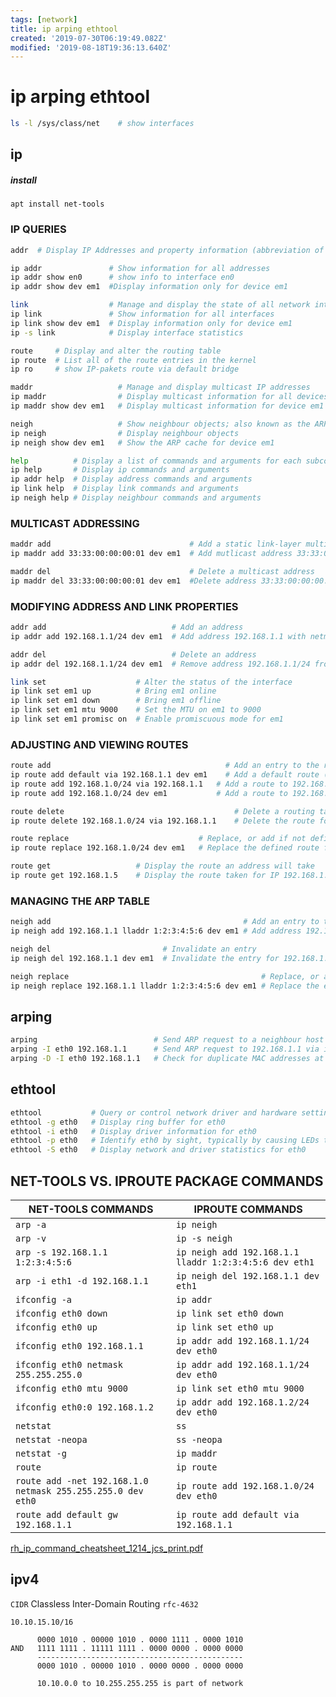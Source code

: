 ```yaml
---
tags: [network]
title: ip arping ethtool
created: '2019-07-30T06:19:49.082Z'
modified: '2019-08-18T19:36:13.640Z'
---
```


# ip arping ethtool

```sh
ls -l /sys/class/net    # show interfaces
```

## ip

##### install
`apt install net-tools`

### IP QUERIES
```sh
addr  # Display IP Addresses and property information (abbreviation of address)

ip addr               # Show information for all addresses
ip addr show en0      # show info to interface en0
ip addr show dev em1  #Display information only for device em1

link                  # Manage and display the state of all network interfaces
ip link               # Show information for all interfaces
ip link show dev em1  # Display information only for device em1
ip -s link            # Display interface statistics

route     # Display and alter the routing table
ip route  # List all of the route entries in the kernel
ip ro     # show IP-pakets route via default bridge

maddr                   # Manage and display multicast IP addresses
ip maddr                # Display multicast information for all devices
ip maddr show dev em1   # Display multicast information for device em1

neigh                   # Show neighbour objects; also known as the ARP table for IPv4
ip neigh                # Display neighbour objects
ip neigh show dev em1   # Show the ARP cache for device em1

help          # Display a list of commands and arguments for each subcommand
ip help       # Display ip commands and arguments
ip addr help  # Display address commands and arguments
ip link help  # Display link commands and arguments
ip neigh help # Display neighbour commands and arguments
```

### MULTICAST ADDRESSING
```sh
maddr add                               # Add a static link-layer multicast address
ip maddr add 33:33:00:00:00:01 dev em1  # Add mutlicast address 33:33:00:00:00:01 to em1

maddr del                               # Delete a multicast address
ip maddr del 33:33:00:00:00:01 dev em1  #Delete address 33:33:00:00:00:01 from em1
```

### MODIFYING ADDRESS AND LINK PROPERTIES
```sh
addr add                            # Add an address
ip addr add 192.168.1.1/24 dev em1  # Add address 192.168.1.1 with netmask 24 to device em1

addr del                            # Delete an address
ip addr del 192.168.1.1/24 dev em1  # Remove address 192.168.1.1/24 from device em1

link set                    # Alter the status of the interface
ip link set em1 up          # Bring em1 online
ip link set em1 down        # Bring em1 offline
ip link set em1 mtu 9000    # Set the MTU on em1 to 9000
ip link set em1 promisc on  # Enable promiscuous mode for em1
```

### ADJUSTING AND VIEWING ROUTES
```sh
route add                                       # Add an entry to the routing table
ip route add default via 192.168.1.1 dev em1    # Add a default route (for all addresses) via the local gateway 192.168.1.1 that can be reached on device em1
ip route add 192.168.1.0/24 via 192.168.1.1   # Add a route to 192.168.1.0/24 via the gateway at 192.168.1.1
ip route add 192.168.1.0/24 dev em1           # Add a route to 192.168.1.0/24 that can be reached on device em1

route delete                                      # Delete a routing table entry
ip route delete 192.168.1.0/24 via 192.168.1.1    # Delete the route for 192.168.1.0/24 via the gateway at 192.168.1.1

route replace                             # Replace, or add if not defined, a route
ip route replace 192.168.1.0/24 dev em1   # Replace the defined route for 192.168.1.0/24 to use device em1

route get                   # Display the route an address will take
ip route get 192.168.1.5    # Display the route taken for IP 192.168.1.5
```

### MANAGING THE ARP TABLE
```sh
neigh add                                           # Add an entry to the ARP Table
ip neigh add 192.168.1.1 lladdr 1:2:3:4:5:6 dev em1 # Add address 192.168.1.1 with MAC 1:2:3:4:5:6 to em1

neigh del                         # Invalidate an entry
ip neigh del 192.168.1.1 dev em1  # Invalidate the entry for 192.168.1.1 on em1

neigh replace                                           # Replace, or adds if not defined, an entry to the ARP table
ip neigh replace 192.168.1.1 lladdr 1:2:3:4:5:6 dev em1 # Replace the entry for address 192.168.1.1 to use MAC 1:2:3:4:5:6 on em1
```


## arping
```sh
arping                          # Send ARP request to a neighbour host
arping -I eth0 192.168.1.1      # Send ARP request to 192.168.1.1 via interface eth0
arping -D -I eth0 192.168.1.1   # Check for duplicate MAC addresses at 192.168.1.1 on eth0
```

## ethtool
```sh
ethtool           # Query or control network driver and hardware settings
ethtool -g eth0   # Display ring buffer for eth0
ethtool -i eth0   # Display driver information for eth0
ethtool -p eth0   # Identify eth0 by sight, typically by causing LEDs to blink on the network port
ethtool -S eth0   # Display network and driver statistics for eth0
```

## NET-TOOLS VS. IPROUTE PACKAGE COMMANDS
| NET-TOOLS COMMANDS | IPROUTE COMMANDS |
|--|--|
| `arp -a` | `ip neigh` |
| `arp -v` | `ip -s neigh` |
| `arp -s 192.168.1.1 1:2:3:4:5:6` | `ip neigh add 192.168.1.1 lladdr 1:2:3:4:5:6 dev eth1` |
| `arp -i eth1 -d 192.168.1.1` | `ip neigh del 192.168.1.1 dev eth1` |
| `ifconfig -a` | `ip addr` |
| `ifconfig eth0 down` | `ip link set eth0 down` |
| `ifconfig eth0 up` | `ip link set eth0 up` |
| `ifconfig eth0 192.168.1.1` | `ip addr add 192.168.1.1/24 dev eth0` |
| `ifconfig eth0 netmask 255.255.255.0` | `ip addr add 192.168.1.1/24 dev eth0` |
| `ifconfig eth0 mtu 9000` | `ip link set eth0 mtu 9000` |
| `ifconfig eth0:0 192.168.1.2` | `ip addr add 192.168.1.2/24 dev eth0` |
| `netstat` | `ss` |
| `netstat -neopa` | `ss -neopa` |
| `netstat -g` | `ip maddr` |
| `route` | `ip route` |
| `route add -net 192.168.1.0 netmask 255.255.255.0 dev eth0` | `ip route add 192.168.1.0/24 dev eth0` |
| `route add default gw 192.168.1.1` | `ip route add default via 192.168.1.1` |

[rh_ip_command_cheatsheet_1214_jcs_print.pdf](https://access.redhat.com/sites/default/files/attachments/rh_ip_command_cheatsheet_1214_jcs_print.pdf)



## ipv4

`CIDR` Classless Inter-Domain Routing `rfc-4632`

```
10.10.15.10/16

      0000 1010 . 00000 1010 . 0000 1111 . 0000 1010
AND   1111 1111 . 11111 1111 . 0000 0000 . 0000 0000
      ----------------------------------------------
      0000 1010 . 00000 1010 . 0000 0000 . 0000 0000

      10.10.0.0 to 10.255.255.255 is part of network
```


